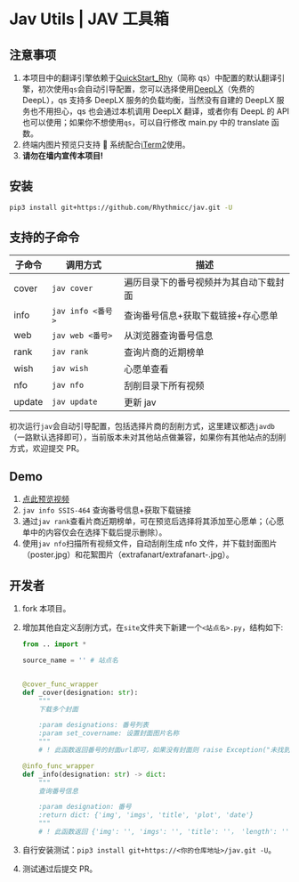 # Jav Utils | JAV 工具箱

## 注意事项

1. 本项目中的翻译引擎依赖于[QuickStart_Rhy](https://github.com/Rhythmicc/qs)（简称 qs）中配置的默认翻译引擎，初次使用`qs`会自动引导配置，您可以选择使用[DeepLX](https://github.com/OwO-Network/DeepLX)（免费的 DeepL），qs 支持多 DeepLX 服务的负载均衡，当然没有自建的 DeepLX 服务也不用担心，qs 也会通过本机调用 DeepLX 翻译，或者你有 DeepL 的 API 也可以使用；如果你不想使用`qs`，可以自行修改 main.py 中的 translate 函数。
2. 终端内图片预览只支持  系统配合[iTerm2](https://iterm2.com/)使用。
3. **请勿在墙内宣传本项目!**

## 安装

```sh
pip3 install git+https://github.com/Rhythmicc/jav.git -U
```

## 支持的子命令

| 子命令 | 调用方式          | 描述                                   |
| ------ | ----------------- | -------------------------------------- |
| cover  | `jav cover`       | 遍历目录下的番号视频并为其自动下载封面 |
| info   | `jav info <番号>` | 查询番号信息+获取下载链接+存心愿单     |
| web    | `jav web <番号>`  | 从浏览器查询番号信息                   |
| rank   | `jav rank`        | 查询片商的近期榜单                     |
| wish   | `jav wish`        | 心愿单查看                             |
| nfo    | `jav nfo`         | 刮削目录下所有视频                     |
| update | `jav update`      | 更新 jav                               |

初次运行`jav`会自动引导配置，包括选择片商的刮削方式，这里建议都选`javdb`（一路默认选择即可），当前版本未对其他站点做兼容，如果你有其他站点的刮削方式，欢迎提交 PR。

## Demo

1. [点此预览视频](https://cos.rhythmlian.cn/ImgBed/dfec21722022947a677ead76b6979d40.mp4)
2. `jav info SSIS-464` 查询番号信息+获取下载链接
3. 通过`jav rank`查看片商近期榜单，可在预览后选择将其添加至心愿单；（心愿单中的内容仅会在选择下载后提示删除）。
4. 使用`jav nfo`扫描所有视频文件，自动刮削生成 nfo 文件，并下载封面图片（poster.jpg）和花絮图片（extrafanart/extrafanart-<id>.jpg）。

## 开发者

1. fork 本项目。

2. 增加其他自定义刮削方式，在`site`文件夹下新建一个`<站点名>.py`，结构如下:

    ```python
    from .. import *

    source_name = '' # 站点名


    @cover_func_wrapper
    def _cover(designation: str):
        """
        下载多个封面

        :param designations: 番号列表
        :param set_covername: 设置封面图片名称
        """
        # ! 此函数返回番号的封面url即可，如果没有封面则 raise Exception("未找到封面")

    @info_func_wrapper
    def _info(designation: str) -> dict:
        """
        查询番号信息

        :param designation: 番号
        :return dict: {'img', 'imgs', 'title', 'plot', 'date'}
        """
        # ! 此函数返回 {'img': '', 'imgs': '', 'title': ''， 'length': '', 'director': '', 'studio': '', 'rate': '', 'tag': '', 'actor': [{'name': '', 'photo': ''}], 'magnets': [{'id': '', 'name': '', 'meta': '', 'date': '', 'url': ''}]}
    ```

3. 自行安装测试：`pip3 install git+https://<你的仓库地址>/jav.git -U`。
4. 测试通过后提交 PR。

